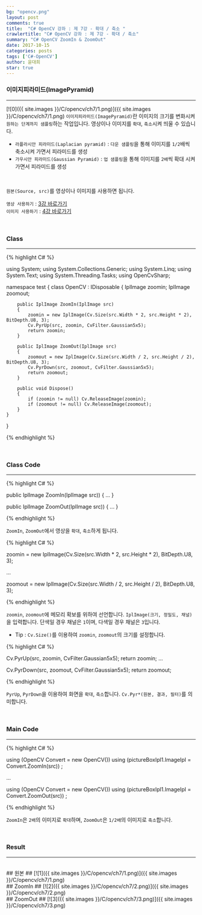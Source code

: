```yaml
---
bg: "opencv.png"
layout: post
comments: true
title:  "C# OpenCV 강좌 : 제 7강 - 확대 / 축소 "
crawlertitle: "C# OpenCV 강좌 : 제 7강 - 확대 / 축소"
summary: "C# OpenCV ZoomIn & ZoomOut"
date: 2017-10-15
categories: posts
tags: ['C#-OpenCV']
author: 윤대희
star: true
---
```


### 이미지피라미드(ImagePyramid) ###
----------
[![0]({{ site.images }}/C/opencv/ch7/1.png)]({{ site.images }}/C/opencv/ch7/1.png)
`이미지피라미드(ImagePyramid)`란 이미지의 크기를 변화시켜 `원하는 단계까지 샘플링`하는 작업입니다. 영상이나 이미지를 `확대`, `축소`시켜 띄울 수 있습니다. 
 
* `라플라시안 피라미드(Laplacian pyramid)` :  `다운 샘플링`을 통해 이미지를 `1/2`배씩 축소시켜 가면서 피라미드를 생성
* `가우시안 피라미드(Gaussian Pyramid)` : `업 샘플링`을 통해 이미지를 `2배`씩 확대 시켜가면서 피라미드를 생성


<br>

`원본(Source, src)`를 영상이나 이미지를 사용하면 됩니다.
<br>

`영상 사용하기` : [3강 바로가기][3강]
<br>
`이미지 사용하기` : [4강 바로가기][4강]

<br>

### Class ###
----------

{% highlight C# %}

using System;
using System.Collections.Generic;
using System.Linq;
using System.Text;
using System.Threading.Tasks;
using OpenCvSharp;

namespace test
{
    class OpenCV : IDisposable
    {
        IplImage zoomin;
        IplImage zoomout;
            
        public IplImage ZoomIn(IplImage src)
        {
            zoomin = new IplImage(Cv.Size(src.Width * 2, src.Height * 2), BitDepth.U8, 3);
            Cv.PyrUp(src, zoomin, CvFilter.Gaussian5x5);
            return zoomin;
        }

        public IplImage ZoomOut(IplImage src)
        {
            zoomout = new IplImage(Cv.Size(src.Width / 2, src.Height / 2), BitDepth.U8, 3);
            Cv.PyrDown(src, zoomout, CvFilter.Gaussian5x5);
            return zoomout;
        }
        
        public void Dispose()
        {
            if (zoomin != null) Cv.ReleaseImage(zoomin);
            if (zoomout != null) Cv.ReleaseImage(zoomout);
        }
    }
}                    

{% endhighlight %}

<br>

### Class Code ###
----------
{% highlight C# %}

public IplImage ZoomIn(IplImage src))
{
    ...
} 

public IplImage ZoomOut(IplImage src))
{
    ...
} 

{% endhighlight %}

`ZoomIn`, `ZoomOut`에서 영상을 `확대`, `축소`하게 됩니다.

{% highlight C# %}

zoomin = new IplImage(Cv.Size(src.Width * 2, src.Height * 2), BitDepth.U8, 3);

...

zoomout = new IplImage(Cv.Size(src.Width / 2, src.Height / 2), BitDepth.U8, 3);

{% endhighlight %}

`zoomin`, `zoomout`에 메모리 확보를 위하여 선언합니다. `IplImage(크기, 정밀도, 채널)`을 입력합니다. 단색일 경우 채널은 `1`이며, 다색일 경우 채널은 `3`입니다.

* Tip : `Cv.Size()`를 이용하여 `zoomin`, `zoomout`의 크기를 설정합니다.

{% highlight C# %}

Cv.PyrUp(src, zoomin, CvFilter.Gaussian5x5);
return zoomin;
...

Cv.PyrDown(src, zoomout, CvFilter.Gaussian5x5);
return zoomout;

{% endhighlight %}

`PyrUp`, `PyrDown`을 이용하여 화면을 `확대`, `축소`합니다. `Cv.Pyr*(원본, 결과, 필터)`를 의미합니다.

<br>

### Main Code ###
----------
{% highlight C# %}

using (OpenCV Convert = new OpenCV())
using (pictureBoxIpl1.ImageIpl = Convert.ZoomIn(src)) ;

...

using (OpenCV Convert = new OpenCV())
using (pictureBoxIpl1.ImageIpl = Convert.ZoomOut(src)) ;

{% endhighlight %}

`ZoomIn`은 `2배`의 이미지로 `확대`하며, `ZoomOut`은 `1/2배`의 이미지로 `축소`합니다.

<br>

### Result ###
----------
<br>
## 원본 ##
[![1]({{ site.images }}/C/opencv/ch7/1.png)]({{ site.images }}/C/opencv/ch7/1.png)

<br>
## ZoomIn ##
[![2]({{ site.images }}/C/opencv/ch7/2.png)]({{ site.images }}/C/opencv/ch7/2.png)

<br>
## ZoomOut ##
[![3]({{ site.images }}/C/opencv/ch7/3.png)]({{ site.images }}/C/opencv/ch7/3.png)




[3강]: https://076923.github.io/posts/C-opencv-3/
[4강]: https://076923.github.io/posts/C-opencv-4/
